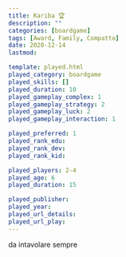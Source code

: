 ```yaml
---
title: Kariba 🏆
description: ""
categories: [boardgame]
tags: [Award, Family, Compatto]
date: 2020-12-14
lastmod: 

template: played.html
played_category: boardgame
played_skills: []
played_duration: 10
played_gameplay_complex: 1
played_gameplay_strategy: 2
played_gameplay_luck: 2
played_gameplay_interaction: 1

played_preferred: 1
played_rank_edu: 
played_rank_dev: 
played_rank_kid: 

played_players: 2-4
played_age: 6
played_duration: 15

played_publisher: 
played_year: 
played_url_details: 
played_url_play: 
---
```


da intavolare sempre
